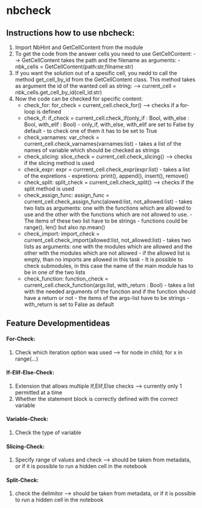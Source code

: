 # nbcheck
## Instructions how to use nbcheck:
1. Import NbHint and GetCellContent from the module
2. To get the code from the answer cells you need to use GetCellContent:
   --> GetCellContent takes the path and the filename as arguments:
        - nbk_cells = GetCellContent(path:str,filname:str)
4. If you want the solution out of a spesific cell, you nedd to call the method get_cell_by_id from the GetCellContent class.
   This method takes as argument the id of the wanted cell as string:
   --> current_cell = nbk_cells.get_cell_by_id(cell_id:str)
5. Now the code can be checked for specific content:
   - check_for: for_check = current_cell.check_for() --> checks if a for-loop is defined
   - check_if: if_check = current_cell.check_if(only_if : Bool, with_else : Bool, with_elif : Bool)
          - only_if, with_else, with_elif are set to False by default
          - to check one of them it has to be set to True
   - check_varnames: var_check = current_cell.check_varnames(varnames:list)
          - takes a list of the names of variable which should be checked as strings
   - check_slicing: slice_check = current_cell.check_slicing() --> checks if the slicing method is used
   - check_expr: expr = currrent_cell.check_expr(expr:list)
          - takes a list of the expretions
          - expretions: print(), append(), insert(), remove()
   - check_split: split_check = current_cell.check_split() --> checks if the split method is used
   - check_assign_func: assign_func = current_cell.check_assign_func(alowed:list, not_allowed:list)
          - takes two lists as arguments: one with the functions which are allowed to use and the other with the functions which are not allowed to use.
          - The items of these two list have to be strings
          - functions could be range(), len() but also np.mean()
   - check_import: import_check = current_cell.check_import(allowed:list, not_allowed:list)
          - takes two lists as arguments: one with the modules which are allowed and the other with the modules which are not allowed
          - if the allowed list is empty, than no imports are allowed in this task
          - It is possible to check submodules, in this case the name of the main module has to be in one of the two lists
   - check_function: function_check = current_cell.check_function(args:list, with_return : Bool)
          - takes a list with the needed arguments of the function and if the function should have a return or not
          - the items of the args-list have to be strings
          - with_return is set to False as default

## Feature Developmentideas
#### For-Check:
1. Check which iteration option was used
     --> for node in child; for x in range(...)

#### If-Elif-Else-Check:
1. Extension that allows multiple If,Elif,Else checks --> currently only 1 permitted at a time
2. Whether the statement block is correctly defined with the correct variable

#### Variable-Check:
1. Check the type of variable

#### Slicing-Check:
1. Specify range of values ​​and check
      --> should be taken from metadata, or if it is possible to run a hidden cell in the notebook

#### Split-Check:
1. check the delimitor
        -->  should be taken from metadata, or if it is possible to run a hidden cell in the notebook
